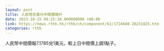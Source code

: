 ```yaml
---
layout: post
title: 人民幣兌美元中間價微升
date: 2023-10-25 09:25:18.000000000 +08:00
link: https://news.rthk.hk/rthk/ch/component/k2/1724688-20231025.htm
categories: rthk
---
```


人民幣中間價報7.1785兌1美元，較上日中間價上調1點子。
